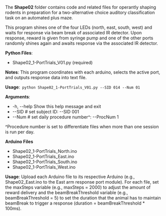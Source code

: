 The **Shape02** folder contains code and related files for operantly shaping rodents in preparation for a two-alternative choice auditory classification task on an automated plus maze. 

This program shines one of the four LEDs (north, east, south, west) and waits for response via beam break of associated IR detector. Upon response, reward is given from syringe pump and one of the other ports randomly shines again and awaits response via the associated IR detector.

**Python Files**:   

- Shape02_1-PortTrials_V01.py (required)  

**Notes**: This program coordinates with each arduino, selects the active port, and outputs response data into text file.  

**Usage**:``` python Shape02_1-PortTrials_V01.py --SID 014 --Num 01```  

**Arguments**:
  - -h, --help 			Show this help message and exit
  - --SID #			    set subject ID: --SID 001
  - --Num #			    set daily procedure number^: --ProcNum 1

^Procedure number is set to differentiate files when more than one session is run per day.  

**Arduino Files**
- Shape02_1-PortTrials_North.ino
- Shape02_1-PortTrials_East.ino
- Shape02_1-PortTrials_South.ino
- Shape02_1-PortTrials_West.ino

**Usage**: Upload each Arduino file to its respective Arduino (e.g., Shape02_East.ino to the East arm response port module).  For each file, set the maxSteps variable (e.g., maxSteps = 2000) to adjust the amount of reward delivery and the beamBreakThreshold variable (e.g., beamBreakThreshold = 5) to set the duration that the animal has to maintain beamBreak to trigger a response (duration = beamBreakThreshold * 100ms).



